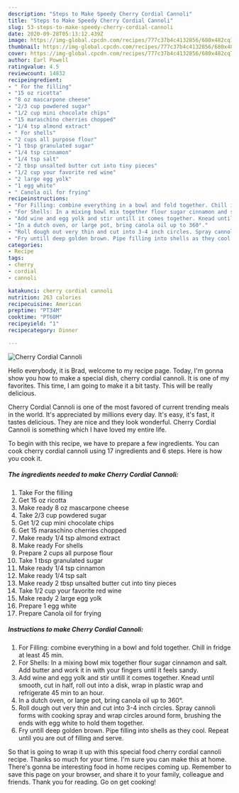 ```yaml
---
description: "Steps to Make Speedy Cherry Cordial Cannoli"
title: "Steps to Make Speedy Cherry Cordial Cannoli"
slug: 53-steps-to-make-speedy-cherry-cordial-cannoli
date: 2020-09-28T05:13:12.439Z
image: https://img-global.cpcdn.com/recipes/777c37b4c4132856/680x482cq70/cherry-cordial-cannoli-recipe-main-photo.jpg
thumbnail: https://img-global.cpcdn.com/recipes/777c37b4c4132856/680x482cq70/cherry-cordial-cannoli-recipe-main-photo.jpg
cover: https://img-global.cpcdn.com/recipes/777c37b4c4132856/680x482cq70/cherry-cordial-cannoli-recipe-main-photo.jpg
author: Earl Powell
ratingvalue: 4.5
reviewcount: 14832
recipeingredient:
- " For the filling"
- "15 oz ricotta"
- "8 oz mascarpone cheese"
- "2/3 cup powdered sugar"
- "1/2 cup mini chocolate chips"
- "15 maraschino cherries chopped"
- "1/4 tsp almond extract"
- " For shells"
- "2 cups all purpose flour"
- "1 tbsp granulated sugar"
- "1/4 tsp cinnamon"
- "1/4 tsp salt"
- "2 tbsp unsalted butter cut into tiny pieces"
- "1/2 cup your favorite red wine"
- "2 large egg yolk"
- "1 egg white"
- " Canola oil for frying"
recipeinstructions:
- "For Filling: combine everything in a bowl and fold together. Chill in fridge at least 45 min."
- "For Shells: In a mixing bowl mix together flour sugar cinnamon and salt. Add butter and work it in with your fingers until it feels sandy."
- "Add wine and egg yolk and stir untill it comes together. Knead until smooth, cut in half, roll out into a disk, wrap in plastic wrap and refrigerate 45 min to an hour."
- "In a dutch oven, or large pot, bring canola oil up to 360°."
- "Roll dough out very thin and cut into 3-4 inch circles. Spray cannoli forms with cooking spray and wrap circles around form, brushing the ends with egg white to hold them together."
- "Fry untill deep golden brown. Pipe filling into shells as they cool. Repeat until you are out of filling and serve."
categories:
- Recipe
tags:
- cherry
- cordial
- cannoli

katakunci: cherry cordial cannoli 
nutrition: 263 calories
recipecuisine: American
preptime: "PT34M"
cooktime: "PT60M"
recipeyield: "1"
recipecategory: Dinner

---
```



![Cherry Cordial Cannoli](https://img-global.cpcdn.com/recipes/777c37b4c4132856/680x482cq70/cherry-cordial-cannoli-recipe-main-photo.jpg)

Hello everybody, it is Brad, welcome to my recipe page. Today, I'm gonna show you how to make a special dish, cherry cordial cannoli. It is one of my favorites. This time, I am going to make it a bit tasty. This will be really delicious.



Cherry Cordial Cannoli is one of the most favored of current trending meals in the world. It's appreciated by millions every day. It's easy, it's fast, it tastes delicious. They are nice and they look wonderful. Cherry Cordial Cannoli is something which I have loved my entire life.


To begin with this recipe, we have to prepare a few ingredients. You can cook cherry cordial cannoli using 17 ingredients and 6 steps. Here is how you cook it.

<!--inarticleads1-->

##### The ingredients needed to make Cherry Cordial Cannoli:

1. Take  For the filling
1. Get 15 oz ricotta
1. Make ready 8 oz mascarpone cheese
1. Take 2/3 cup powdered sugar
1. Get 1/2 cup mini chocolate chips
1. Get 15 maraschino cherries chopped
1. Make ready 1/4 tsp almond extract
1. Make ready  For shells
1. Prepare 2 cups all purpose flour
1. Take 1 tbsp granulated sugar
1. Make ready 1/4 tsp cinnamon
1. Make ready 1/4 tsp salt
1. Make ready 2 tbsp unsalted butter cut into tiny pieces
1. Take 1/2 cup your favorite red wine
1. Make ready 2 large egg yolk
1. Prepare 1 egg white
1. Prepare  Canola oil for frying




<!--inarticleads2-->

##### Instructions to make Cherry Cordial Cannoli:

1. For Filling: combine everything in a bowl and fold together. Chill in fridge at least 45 min.
1. For Shells: In a mixing bowl mix together flour sugar cinnamon and salt. Add butter and work it in with your fingers until it feels sandy.
1. Add wine and egg yolk and stir untill it comes together. Knead until smooth, cut in half, roll out into a disk, wrap in plastic wrap and refrigerate 45 min to an hour.
1. In a dutch oven, or large pot, bring canola oil up to 360°.
1. Roll dough out very thin and cut into 3-4 inch circles. Spray cannoli forms with cooking spray and wrap circles around form, brushing the ends with egg white to hold them together.
1. Fry untill deep golden brown. Pipe filling into shells as they cool. Repeat until you are out of filling and serve.




So that is going to wrap it up with this special food cherry cordial cannoli recipe. Thanks so much for your time. I'm sure you can make this at home. There's gonna be interesting food in home recipes coming up. Remember to save this page on your browser, and share it to your family, colleague and friends. Thank you for reading. Go on get cooking!
